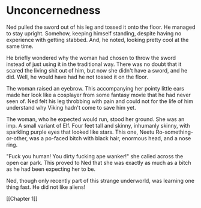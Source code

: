 # Unconcernedness #
Ned pulled the sword out of his leg and tossed it onto the floor. He managed to stay upright. Somehow, keeping himself standing, despite having no experience with getting stabbed. And, he noted, looking pretty cool at the same time.

He briefly wondered why the woman had chosen to throw the sword instead of just using it in the traditional way. There was no doubt that it scared the living shit out of him, but now she didn't have a sword, and he did. Well, he would have had he not tossed it on the floor.

The woman raised an eyebrow. This accompanying her pointy little ears made her look like a cosplayer from some fantasy movie that he had never seen of. Ned felt his leg throbbing with pain and could not for the life of him understand why Viking hadn't come to save him yet.

The woman, who he expected would run, stood her ground. She was an imp. A small variant of Elf. Four feet tall and skinny, inhumanly skinny, with sparkling purple eyes that looked like stars. This one, Neetu Ro-something-or-other, was a po-faced bitch with black hair, enormous head, and a nose ring.

"Fuck you human! You dirty fucking ape wanker!" she called across the open car park. This proved to Ned that she was exactly as much as a bitch as he had been expecting her to be.

Ned, though only recently part of this strange underworld, was learning one thing fast. He did not like aliens!

[[Chapter 1]]